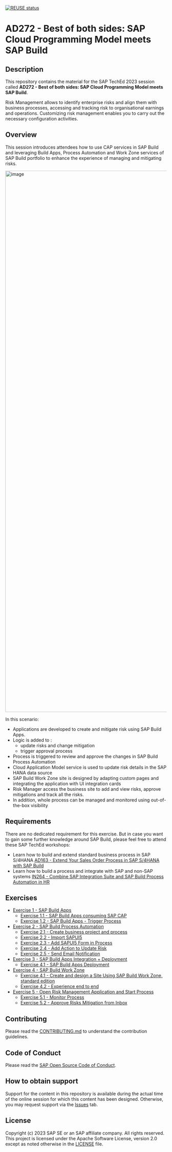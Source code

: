 [![REUSE status](https://api.reuse.software/badge/github.com/SAP-samples/teched2023-AD272)](https://api.reuse.software/info/github.com/SAP-samples/teched2023-AD272)

# AD272 - Best of both sides: SAP Cloud Programming Model meets SAP Build

## Description

This repository contains the material for the SAP TechEd 2023 session called **AD272 - Best of both sides: SAP Cloud Programming Model meets SAP Build**.

Risk Management allows to identify enterprise risks and align them with business processes, accessing and tracking risk to organisational earnings and operations. Customizing risk management enables you to carry out the necessary configuration activities.

## Overview

This session introduces attendees how to use CAP services in SAP Build and leveraging Build Apps, Process Automation and  Work Zone services of SAP Build portfolio to enhance the experience of managing and mitigating risks.

<img width="1690" alt="image" src="https://github.com/SAP-samples/teched2023-AD272/assets/34297037/236409b5-5b19-4864-be86-94eff978f951">

In this scenario: <br>
- Applications are developed to create and mitigate risk using SAP Build Apps.
- Logic is added to :
  - update risks and change mitigation
  - trigger approval process
- Process is triggered to review and approve the changes in SAP Build Process Automation
- Cloud Application Model service is used to update risk details in the SAP HANA data source
- SAP Build Work Zone site is designed by adapting custom pages and integrating the application with UI integration cards
- Risk Manager access the business site to add and view risks, approve mitigations and track all the risks.
- In addition, whole process can be managed and monitored using out-of-the-box visibility


## Requirements

There are no dedicated requirement for this exercise. But in case you want to gain some further knowledge around SAP Build, please feel free to attend these SAP TechEd workshops:
- Learn how to build and extend standard business process in SAP S/4HANA [AD163 - Extend Your Sales Order Process in SAP S/4HANA with SAP Build](https://github.com/SAP-samples/teched2023-AD163)
- Learn how to build a process and integrate with SAP and non-SAP systems [IN264 - Combine SAP Integration Suite and SAP Build Process Automation in HR](https://github.com/SAP-samples/teched2023-IN264)

## Exercises

- [Exercise 1 - SAP Build Apps](exercises/1_SAPBuildApps/)
    - [Exercise 1.1 - SAP Build Apps consuming SAP CAP](exercises/1_SAPBuildApps#exercise-11-consume-a-cap-service-in-sap-build-apps)
    - [Exercise 1.2 - SAP Build Apps - Trigger Process](exercises/1_SAPBuildApps#exercise-12-create-a-process-trigger)
- [Exercise 2 - SAP Build Process Automation](exercises/2_SAPBuildProcessAutomation/)
    - [Exercise 2.1 - Create business project and process](exercises/2_SAPBuildProcessAutomation#exercise-21-sub-exercise-1-description)
    - [Exercise 2.2 - Import SAPUI5](exercises/2_SAPBuildProcessAutomation#exercise-22-sub-exercise-2-description)
    - [Exercise 2.3 - Add SAPUI5 Form in Process](exercises/2_SAPBuildProcessAutomation#exercise-22-sub-exercise-2-description)
    - [Exercise 2.4 - Add Action to Update Risk](exercises/2_SAPBuildProcessAutomation#exercise-22-sub-exercise-2-description)
    - [Exercise 2.5 - Send Email Notification](exercises/2_SAPBuildProcessAutomation#exercise-22-sub-exercise-2-description)
- [Exercise 3 - SAP Build Apps Integration + Deployment](exercises/3_Deploy/)
    - [Exercise 4.1 - SAP Build Apps Deployment](exercises/3_OpenAppAndStartProcess#exercise-31-sap-build-apps-deployment)
- [Exercise 4 - SAP Build Work Zone](exercises/3_SAPBuildWorkZone/)
    - [Exercise 4.1 - Create and design a Site Using SAP Build Work Zone, standard edition](exercises/4_SAPBuildWorkZone#exercise-41-sub-exercise-1-description)
    - [Exercise 4.2 - Experience end to end](exercises/43_SAPBuildWorkZone#exercise-42-sub-exercise-2-description)
- [Exercise 5 - Open Risk Management Application and Start Process](exercises/5_OpenAppAndStartProcess/)
    - [Exercise 5.1 - Monitor Process](exercises/5_OpenAppAndStartProcess#exercise-52-sub-exercise-2-description)
    - [Exercise 5.2 - Approve Risks Mitigation from Inbox](exercises/5_OpenAppAndStartProcess#exercise-53-sub-exercise-3-description)



## Contributing
Please read the [CONTRIBUTING.md](./CONTRIBUTING.md) to understand the contribution guidelines.

## Code of Conduct
Please read the [SAP Open Source Code of Conduct](https://github.com/SAP-samples/.github/blob/main/CODE_OF_CONDUCT.md).

## How to obtain support

Support for the content in this repository is available during the actual time of the online session for which this content has been designed. Otherwise, you may request support via the [Issues](../../issues) tab.

## License
Copyright (c) 2023 SAP SE or an SAP affiliate company. All rights reserved. This project is licensed under the Apache Software License, version 2.0 except as noted otherwise in the [LICENSE](LICENSES/Apache-2.0.txt) file.

